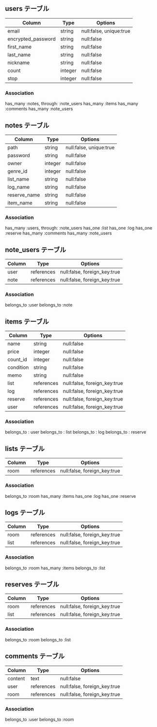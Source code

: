 ## users テーブル

|Column             |Type    |Options                 |
|-------------------|--------|------------------------|
|email              |string  |null:false, unique:true |
|encrypted_password |string  |null:false              |
|first_name         |string  |null:false              |
|last_name          |string  |null:false              |
|nickname           |string  |null:false              |
|count              |integer |null:false              |
|stop               |integer |null:false              |

### Association
has_many :notes, through: :note_users
has_many :items
has_many :comments
has_many :note_users

## notes テーブル

|Column          |Type       |Options                 |
|----------------|-----------|------------------------|
|path            |string     |null:false, unique:true |
|password        |string     |null:false              |
|owner           |integer    |null:false              |
|genre_id        |integer    |null:false              |
|list_name       |string     |null:false              |
|log_name        |string     |null:false              |
|reserve_name    |string     |null:false              |
|item_name       |string     |null:false              |

### Association
has_many :users, through: :note_users
has_one :list
has_one :log
has_one :reserve
has_many :comments
has_many :note_users

## note_users テーブル

|Column          |Type       |Options                      |
|----------------|-----------|-----------------------------|
|user            |references |null:false, foreign_key:true |
|note            |references |null:false, foreign_key:true |

### Association
belongs_to :user
belongs_to :note

## items テーブル

|Column          |Type       |Options                      |
|----------------|-----------|-----------------------------|
|name            |string     |null:false                   |
|price           |integer    |null:false                   |
|count_id        |integer    |null:false                   |
|condition       |string     |null:false                   |
|memo            |string     |null:false                   |
|list            |references |null:false, foreign_key:true |
|log             |references |null:false, foreign_key:true |
|reserve         |references |null:false, foreign_key:true |
|user            |references |null:false, foreign_key:true |

### Association
belongs_to : user
belongs_to : list
belongs_to : log
belongs_to : reserve

## lists テーブル

|Column       |Type       |Options                      |
|-------------|-----------|-----------------------------|
|room         |references |null:false, foreign_key:true |

### Association
belongs_to :room
has_many :items
has_one :log
has_one :reserve

## logs テーブル

|Column        |Type       |Options                      |
|--------------|-----------|-----------------------------|
|room          |references |null:false, foreign_key:true |
|list          |references |null:false, foreign_key:true |

### Association
belongs_to :room
has_many :items
belongs_to :list

## reserves テーブル

|Column        |Type       |Options                      |
|--------------|-----------|-----------------------------|
|room          |references |null:false, foreign_key:true |
|list          |references |null:false, foreign_key:true |

### Association
belongs_to :room
belongs_to :list

## comments テーブル

|Column        |Type       |Options                      |
|--------------|-----------|-----------------------------|
|content       |text       |null:false                   |
|user          |references |null:false, foreign_key:true |
|room          |references |null:false, foreign_key:true |

### Association
belongs_to :user
belongs_to :room